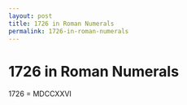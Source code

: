 ```yaml
---
layout: post
title: 1726 in Roman Numerals
permalink: 1726-in-roman-numerals
---
```


# 1726 in Roman Numerals

1726 = MDCCXXVI
